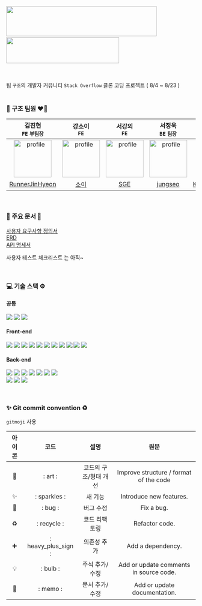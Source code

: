 <img src="https://github.com/codestates-seb/seb45_pre_009/assets/110334373/719e4a65-f0c9-4b58-82ae-d4d5901f1540" width="400" height="80"/>
&nbsp;&nbsp;&nbsp;&nbsp;&nbsp;&nbsp;&nbsp;&nbsp;&nbsp;&nbsp;&nbsp;&nbsp;&nbsp;&nbsp;&nbsp;&nbsp;&nbsp;<img src="https://github.com/codestates-seb/seb45_pre_009/assets/110334373/3e88a826-5cf8-4cd3-8736-985e5cbad374" width="300" height="69"/>

<br> <br> 팀 `구조`의 개발자 커뮤니티 `Stack Overflow` 클론 코딩 프로젝트 ( 8/4 ~ 8/23 )
<br> <br>

### 🚨 구조 팀원 ❤️‍🔥 <br>
|김진현<br>`FE` `부팀장`|강소이<br>`FE`|서강의<br>`FE`|서정욱<br>`BE` `팀장`|김동환<br>`BE`|설주연<br>`BE`|
|:--:|:--:|:--:|:--:|:--:|:--:|
|<img width = "100" alt = "profile" src= "https://github.com/codestates-seb/seb45_pre_009/assets/110334373/30f567a6-18ee-4607-881b-2a0a5ddb2e64"/>|<img width = "100" alt = "profile" src= "https://github.com/codestates-seb/seb45_pre_009/assets/110334373/8eff0eaa-7e9d-4941-bb74-2eb3bd97fe87"/>|<img width = "100" alt = "profile" src= "https://github.com/codestates-seb/seb45_pre_009/assets/110334373/21737af1-1fbe-4091-9a9a-1891f4e85215"/>|<img width = "100" alt = "profile" src= "https://github.com/codestates-seb/seb45_pre_009/assets/110334373/47bf7d12-4971-469c-b1ac-f5a06b05f072"/>|<img width = "100" alt = "profile" src= "https://github.com/codestates-seb/seb45_pre_009/assets/110334373/35f6d225-e729-4b3a-b59b-4874c6026847"/>|<img width = "100" alt = "profile" src= "https://github.com/codestates-seb/seb45_pre_009/assets/110334373/170eca17-8eaa-4b03-a0cd-387675f786ef"/>|
|[RunnerJinHyeon](https://github.com/RunnerJinHyeon)|[소이](https://github.com/sooooii)|[SGE](https://github.com/ColmiismaL)|[jungseo](https://github.com/Jung-seo)|[KimDONGHWAN9](https://github.com/KimDONGHWAN9)|[seoljuyeon](https://github.com/seoljuyeon)|

<br>

### 🔗 주요 문서 📁

[사용자 요구사항 정의서](https://github.com/seoljuyeon/personal/files/12408788/Stack.Overflow.-.-3.pdf)<br>
[ERD](https://www.erdcloud.com/d/caQ6PDp6qzi77zMpj)<br>
[API 명세서](http://3.39.55.166:8080/swagger-ui/index.html)<br>

사용자 테스트 체크리스트 는 아직~



<br>

### 💻 기술 스택 ⚙️

####  공통

<img src="https://img.shields.io/badge/Discode-5865F2?style=for-the-badge&logo=discode&logoColor=white"/> <img src="https://img.shields.io/badge/git-F05032?style=for-the-badge&logo=git&logoColor=white"> <img src="https://img.shields.io/badge/github-181717?style=for-the-badge&logo=github&logoColor=white">

####  Front-end

<img src="https://img.shields.io/badge/react-61DAFB?style=for-the-badge&logo=react&logoColor=black"> <img src="https://img.shields.io/badge/Create React App-09D3AC?style=for-the-badge&logo=Create React App&logoColor=white"> <img src="https://img.shields.io/badge/Redux-764ABC?style=for-the-badge&logo=Redux&logoColor=white"> <img src="https://img.shields.io/badge/Axios-5A29E4?style=for-the-badge&logo=Axios&logoColor=white"> <img src="https://img.shields.io/badge/React Router-CA4245?style=for-the-badge&logo=React Router&logoColor=white"> <img src="https://img.shields.io/badge/Javascript-F7DF1E?style=for-the-badge&logo=JavaScript&logoColor=black"> <img src="https://img.shields.io/badge/Prettier-F7B93E?style=for-the-badge&logo=Prettier&logoColor=black"> <img src="https://img.shields.io/badge/HTML-E34F26?style=for-the-badge&logo=HTML5&logoColor=white"> <img src="https://img.shields.io/badge/CSS-1572B6?style=for-the-badge&logo=CSS3&logoColor=white"> <img src="https://img.shields.io/badge/Figma-F24E1E?style=for-the-badge&logo=Figma&logoColor=white"> <img src="https://img.shields.io/badge/Tailwind CSS-06B6D4?style=for-the-badge&logo=Tailwind CSS&logoColor=white"/>

####  Back-end

<img src="https://img.shields.io/badge/java-F24E1E?style=for-the-badge&logo=java&logoColor=white"> <img src="https://img.shields.io/badge/SPRING DATA JPA-6DB33F?style=for-the-badge&logo=spring&logoColor=white"> <img src="https://img.shields.io/badge/spring boot-6DB33F?style=for-the-badge&logo=spring boot&logoColor=white"> <img src="https://img.shields.io/badge/spring security-6DB33F?style=for-the-badge&logo=spring security&logoColor=white"> <img src="https://img.shields.io/badge/JWT-d63aff?style=for-the-badge&logo=JSONWebTokens&logoColor=black"> <img src="https://img.shields.io/badge/mysql-4479A1?style=for-the-badge&logo=mysql&logoColor=white"> <img src="https://img.shields.io/badge/h2-004088?style=for-the-badge&logo=h2&logoColor=white">  
<img src="https://img.shields.io/badge/gradle-02303A?style=for-the-badge&logo=gradle&logoColor=white"> <img src="https://img.shields.io/badge/amazon ec2-FF9900?style=for-the-badge&logo=amazon ec2&logoColor=white"> <img src="https://img.shields.io/badge/amazon rds-527FFF?style=for-the-badge&logo=amazon rds&logoColor=white"> 


<br>

### ✨ Git commit convention ♻️

`gitmoji` 사용 

|아이콘|코드|설명|원문|
|:---:|:---:|:---:|:---:|
|🎨|: art :|코드의 구조/형태 개선|Improve structure / format of the code|
|✨|: sparkles :|새 기능|Introduce new features.|
|🐛|: bug :|버그 수정|Fix a bug.|
|♻️|: recycle :|코드 리팩토링|Refactor code.|
|➕|: heavy_plus_sign :|의존성 추가|Add a dependency.|
|💡|: bulb :|주석 추가/수정|Add or update comments in source code.|
|📝|: memo :|문서 추가/수정|Add or update documentation.|











